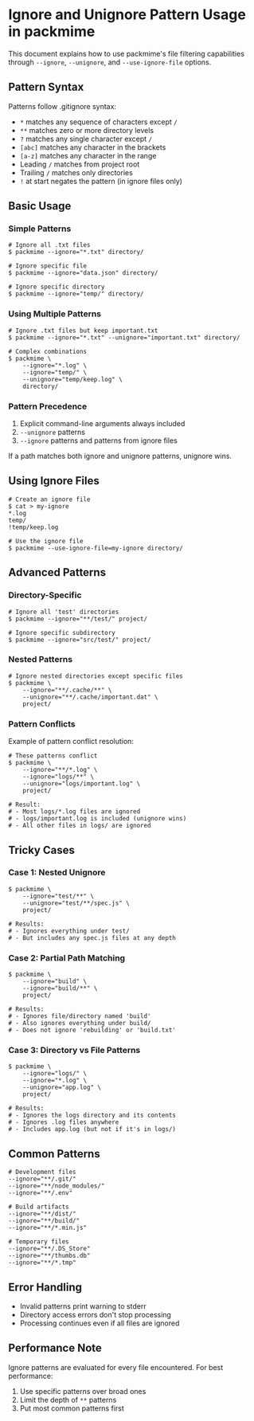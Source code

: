 # Ignore and Unignore Pattern Usage in packmime

This document explains how to use packmime's file filtering capabilities through `--ignore`, `--unignore`, and `--use-ignore-file` options.

## Pattern Syntax

Patterns follow .gitignore syntax:

- `*` matches any sequence of characters except `/`
- `**` matches zero or more directory levels
- `?` matches any single character except `/`
- `[abc]` matches any character in the brackets
- `[a-z]` matches any character in the range
- Leading `/` matches from project root
- Trailing `/` matches only directories
- `!` at start negates the pattern (in ignore files only)

## Basic Usage

### Simple Patterns

```console
# Ignore all .txt files
$ packmime --ignore="*.txt" directory/

# Ignore specific file
$ packmime --ignore="data.json" directory/

# Ignore specific directory
$ packmime --ignore="temp/" directory/
```

### Using Multiple Patterns

```console
# Ignore .txt files but keep important.txt
$ packmime --ignore="*.txt" --unignore="important.txt" directory/

# Complex combinations
$ packmime \
    --ignore="*.log" \
    --ignore="temp/" \
    --unignore="temp/keep.log" \
    directory/
```

### Pattern Precedence

1. Explicit command-line arguments always included
2. `--unignore` patterns
3. `--ignore` patterns and patterns from ignore files

If a path matches both ignore and unignore patterns, unignore wins.

## Using Ignore Files

```console
# Create an ignore file
$ cat > my-ignore
*.log
temp/
!temp/keep.log

# Use the ignore file
$ packmime --use-ignore-file=my-ignore directory/
```

## Advanced Patterns

### Directory-Specific

```console
# Ignore all 'test' directories
$ packmime --ignore="**/test/" project/

# Ignore specific subdirectory
$ packmime --ignore="src/test/" project/
```

### Nested Patterns

```console
# Ignore nested directories except specific files
$ packmime \
    --ignore="**/.cache/**" \
    --unignore="**/.cache/important.dat" \
    project/
```

### Pattern Conflicts

Example of pattern conflict resolution:

```console
# These patterns conflict
$ packmime \
    --ignore="**/*.log" \
    --ignore="logs/**" \
    --unignore="logs/important.log" \
    project/

# Result:
# - Most logs/*.log files are ignored
# - logs/important.log is included (unignore wins)
# - All other files in logs/ are ignored
```

## Tricky Cases

### Case 1: Nested Unignore

```console
$ packmime \
    --ignore="test/**" \
    --unignore="test/**/spec.js" \
    project/

# Results:
# - Ignores everything under test/
# - But includes any spec.js files at any depth
```

### Case 2: Partial Path Matching

```console
$ packmime \
    --ignore="build" \
    --ignore="build/**" \
    project/

# Results:
# - Ignores file/directory named 'build'
# - Also ignores everything under build/
# - Does not ignore 'rebuilding' or 'build.txt'
```

### Case 3: Directory vs File Patterns

```console
$ packmime \
    --ignore="logs/" \
    --ignore="*.log" \
    --unignore="app.log" \
    project/

# Results:
# - Ignores the logs directory and its contents
# - Ignores .log files anywhere
# - Includes app.log (but not if it's in logs/)
```

## Common Patterns

```console
# Development files
--ignore="**/.git/"
--ignore="**/node_modules/"
--ignore="**/.env"

# Build artifacts
--ignore="**/dist/"
--ignore="**/build/"
--ignore="**/*.min.js"

# Temporary files
--ignore="**/.DS_Store"
--ignore="**/thumbs.db"
--ignore="**/*.tmp"
```

## Error Handling

- Invalid patterns print warning to stderr
- Directory access errors don't stop processing
- Processing continues even if all files are ignored

## Performance Note

Ignore patterns are evaluated for every file encountered. For best performance:

1. Use specific patterns over broad ones
2. Limit the depth of `**` patterns
3. Put most common patterns first
